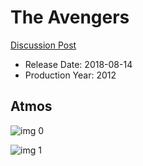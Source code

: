 # The Avengers

[Discussion Post](https://www.avsforum.com/threads/bass-eq-for-filtered-movies.2995212/post-56612552)

* Release Date: 2018-08-14
* Production Year: 2012

## Atmos

![img 0](https://i.imgur.com/QX53Egv.jpg)

![img 1](https://i.imgur.com/e9KT1Db.jpg)

